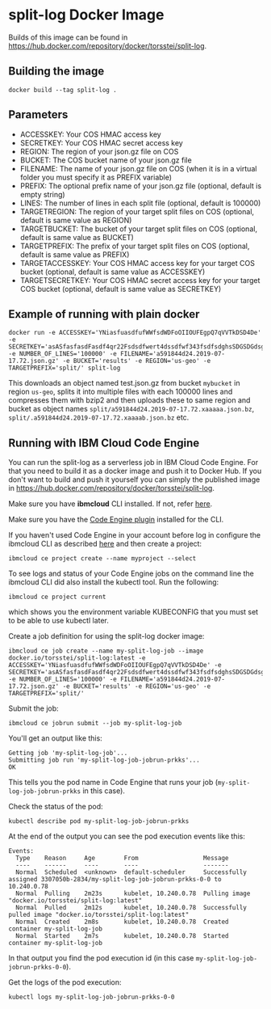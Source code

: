 
# split-log Docker Image
Builds of this image can be found in https://hub.docker.com/repository/docker/torsstei/split-log.

## Building the image
```
docker build --tag split-log .
```

## Parameters

 - ACCESSKEY: Your COS HMAC access key
 - SECRETKEY: Your COS HMAC secret access key
 - REGION: The region of your json.gz file on COS
 - BUCKET: The COS bucket name of your json.gz file
 - FILENAME: The name of your json.gz file on COS (when it is in a virtual folder you must specify it as PREFIX variable)
 - PREFIX: The optional prefix name of your json.gz file (optional, default is empty string)
 - LINES: The number of lines in each split file (optional, default is 100000)
 - TARGETREGION: The region of your target split files on COS (optional, default is same value as REGION)
 - TARGETBUCKET: The bucket of your target split files on COS (optional, default is same value as BUCKET)
 - TARGETPREFIX: The prefix of your target split files on COS (optional, default is same value as PREFIX)
 - TARGETACCESSKEY: Your COS HMAC access key for your target COS bucket (optional, default is same value as ACCESSKEY)
 - TARGETSECRETKEY: Your COS HMAC secret access key for your target COS bucket (optional, default is same value as SECRETKEY)

## Example of running with plain docker

```shell
docker run -e ACCESSKEY='YNiasfuasdfufWWfsdWDFoOIIOUFEgpQ7qVVTkDSD4De' -e SECRETKEY='asASfasfasdFasdf4qr22Fsdsdfwert4dssdfwf343fsdfsdghsSDGSDGdsg' -e NUMBER_OF_LINES='100000' -e FILENAME='a591844d24.2019-07-17.72.json.gz' -e BUCKET='results' -e REGION='us-geo' -e TARGETPREFIX='split/' split-log
```

This downloads an object named test.json.gz from bucket `mybucket` in region `us-geo`, splits it into multiple files with each 100000 lines and compresses them with bzip2 and then uploads these to same region and bucket as object names `split/a591844d24.2019-07-17.72.xaaaaa.json.bz`, `split/.a591844d24.2019-07-17.72.xaaaab.json.bz` etc.

## Running with IBM Cloud Code Engine

You can run the split-log as a serverless job in IBM Cloud Code Engine. For that you need to build it as a docker image and push it to Docker Hub. If you don't want to build and push it yourself you can simply the published image in https://hub.docker.com/repository/docker/torsstei/split-log.

Make sure you have **ibmcloud** CLI installed. If not, refer [here](https://cloud.ibm.com/docs/cli?topic=cli-install-ibmcloud-cli).

Make sure you have the [Code Engine plugin](https://cloud.ibm.com/codeengine/cli) installed for the CLI.

If you haven't used Code Engine in your account before log in configure the ibmcloud CLI as described [here](https://cloud.ibm.com/docs/codeengine?topic=codeengine-install-cli) and then create a project:
```
ibmcloud ce project create --name myproject --select
```

To see logs and status of your Code Engine jobs on the command line the ibmcloud CLI did also install the kubectl tool. Run the following:
```
ibmcloud ce project current
```
which shows you the environment variable KUBECONFIG that you must set to be able to use kubectl later.

Create a job definition for using the split-log docker image:
```
ibmcloud ce job create --name my-split-log-job --image docker.io/torsstei/split-log:latest -e ACCESSKEY='YNiasfuasdfufWWfsdWDFoOIIOUFEgpQ7qVVTkDSD4De' -e SECRETKEY='asASfasfasdFasdf4qr22Fsdsdfwert4dssdfwf343fsdfsdghsSDGSDGdsg' -e NUMBER_OF_LINES='100000' -e FILENAME='a591844d24.2019-07-17.72.json.gz' -e BUCKET='results' -e REGION='us-geo' -e TARGETPREFIX='split/'
```

Submit the job:
```
ibmcloud ce jobrun submit --job my-split-log-job
```
You'll get an output like this:
```
Getting job 'my-split-log-job'...
Submitting job run 'my-split-log-job-jobrun-prkks'...
OK
```
This tells you the pod name in Code Engine that runs your job (`my-split-log-job-jobrun-prkks` in this case).

Check the status of the pod:
```
kubectl describe pod my-split-log-job-jobrun-prkks
```
At the end of the output you can see the pod execution events like this:
```
Events:
  Type    Reason     Age        From                  Message
  ----    ------     ----       ----                  -------
  Normal  Scheduled  <unknown>  default-scheduler     Successfully assigned 3307050b-2834/my-split-log-job-jobrun-prkks-0-0 to 10.240.0.78
  Normal  Pulling    2m23s      kubelet, 10.240.0.78  Pulling image "docker.io/torsstei/split-log:latest"
  Normal  Pulled     2m12s      kubelet, 10.240.0.78  Successfully pulled image "docker.io/torsstei/split-log:latest"
  Normal  Created    2m8s       kubelet, 10.240.0.78  Created container my-split-log-job
  Normal  Started    2m7s       kubelet, 10.240.0.78  Started container my-split-log-job
```
In that output you find the pod execution id (in this case `my-split-log-job-jobrun-prkks-0-0`).


Get the logs of the pod execution:
```
kubectl logs my-split-log-job-jobrun-prkks-0-0
```


